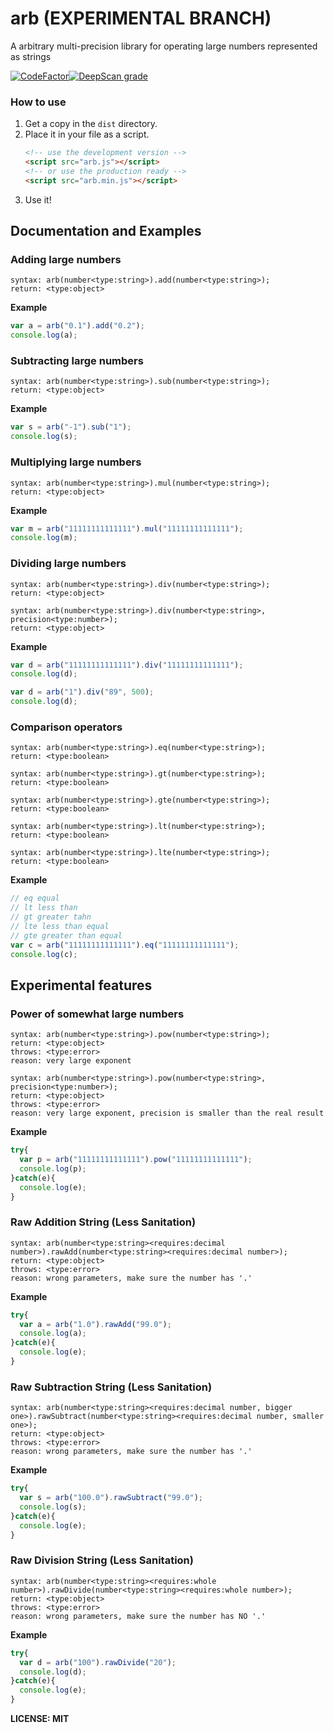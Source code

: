 # arb (EXPERIMENTAL BRANCH)
A arbitrary multi-precision library for operating large numbers represented as strings  
  
[![CodeFactor](https://www.codefactor.io/repository/github/pvzzombs/arb/badge/experimental)](https://www.codefactor.io/repository/github/pvzzombs/arb/overview/experimental)[![DeepScan grade](https://deepscan.io/api/teams/5260/projects/7030/branches/230494/badge/grade.svg)](https://deepscan.io/dashboard#view=project&tid=5260&pid=7030&bid=230494)  
  
### How to use  
1. Get a copy in the ``dist`` directory.
2. Place it in your file as a script.
   ```html
   <!-- use the development version -->
   <script src="arb.js"></script>
   <!-- or use the production ready -->
   <script src="arb.min.js"></script>
   ```
3. Use it!

## Documentation and Examples
### Adding large numbers
```
syntax: arb(number<type:string>).add(number<type:string>);
return: <type:object>
```   
**Example**   
```js
var a = arb("0.1").add("0.2");
console.log(a);
```  
  
### Subtracting large numbers
```
syntax: arb(number<type:string>).sub(number<type:string>);
return: <type:object>
```   
**Example**   
```js
var s = arb("-1").sub("1");
console.log(s);
```  
  
### Multiplying large numbers
```
syntax: arb(number<type:string>).mul(number<type:string>);
return: <type:object>
```   
**Example**   
```js
var m = arb("11111111111111").mul("11111111111111");
console.log(m);
```  
  
### Dividing large numbers
```
syntax: arb(number<type:string>).div(number<type:string>);
return: <type:object>
  
syntax: arb(number<type:string>).div(number<type:string>, precision<type:number>);
return: <type:object>
```   
**Example**   
```js
var d = arb("11111111111111").div("11111111111111");
console.log(d);

var d = arb("1").div("89", 500);
console.log(d);
```  
  
### Comparison operators  
```
syntax: arb(number<type:string>).eq(number<type:string>);
return: <type:boolean>
  
syntax: arb(number<type:string>).gt(number<type:string>);
return: <type:boolean>
  
syntax: arb(number<type:string>).gte(number<type:string>);
return: <type:boolean>
  
syntax: arb(number<type:string>).lt(number<type:string>);
return: <type:boolean>
  
syntax: arb(number<type:string>).lte(number<type:string>);
return: <type:boolean>
```   
**Example**   
```js
// eq equal
// lt less than
// gt greater tahn
// lte less than equal
// gte greater than equal
var c = arb("11111111111111").eq("11111111111111");
console.log(c);
```  
  
## Experimental features  
### Power of somewhat large numbers
```
syntax: arb(number<type:string>).pow(number<type:string>);
return: <type:object>
throws: <type:error>
reason: very large exponent
  
syntax: arb(number<type:string>).pow(number<type:string>, precision<type:number>);
return: <type:object>
throws: <type:error>
reason: very large exponent, precision is smaller than the real result
```   
**Example**   
```js
try{
  var p = arb("11111111111111").pow("11111111111111");
  console.log(p);
}catch(e){
  console.log(e);
}
```  
  
### Raw Addition String (Less Sanitation)
```
syntax: arb(number<type:string><requires:decimal number>).rawAdd(number<type:string><requires:decimal number>);
return: <type:object>
throws: <type:error>
reason: wrong parameters, make sure the number has '.'
```   
**Example**   
```js
try{
  var a = arb("1.0").rawAdd("99.0");
  console.log(a);
}catch(e){
  console.log(e);
}
```  
  
### Raw Subtraction String (Less Sanitation)
```
syntax: arb(number<type:string><requires:decimal number, bigger one>).rawSubtract(number<type:string><requires:decimal number, smaller one>);
return: <type:object>
throws: <type:error>
reason: wrong parameters, make sure the number has '.'
```   
**Example**   
```js
try{
  var s = arb("100.0").rawSubtract("99.0");
  console.log(s);
}catch(e){
  console.log(e);
}
```  
  
### Raw Division String (Less Sanitation)
```
syntax: arb(number<type:string><requires:whole number>).rawDivide(number<type:string><requires:whole number>);
return: <type:object>
throws: <type:error>
reason: wrong parameters, make sure the number has NO '.'
```   
**Example**   
```js
try{
  var d = arb("100").rawDivide("20");
  console.log(d);
}catch(e){
  console.log(e);
}
```  
  
**LICENSE: MIT**
